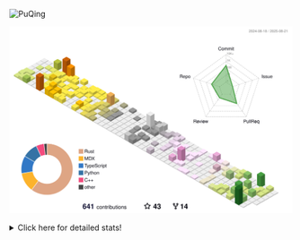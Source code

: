 ![PuQing](https://user-images.githubusercontent.com/27223114/171565019-9a56fae6-b08b-421f-99db-7e830da42371.png)

![](./profile-3d-contrib/profile-season-animate.svg)

<details>
<summary>Click here for detailed stats!</summary>

<!--START_SECTION:waka-->
![Lines of code](https://img.shields.io/badge/From%20Hello%20World%20I%27ve%20Written-2.6%20million%20lines%20of%20code-blue)

**🐱 My GitHub Data** 

> 📦 453.1 kB Used in GitHub's Storage 
 > 
> 🏆 367 Contributions in the Year 2025
 > 
> 🚫 Not Opted to Hire
 > 
> 📜 32 Public Repositories 
 > 
> 🔑 34 Private Repositories 
 > 
**I'm an Early 🐤** 

```text
🌞 Morning                916 commits         ██░░░░░░░░░░░░░░░░░░░░░░░   09.28 % 
🌆 Daytime                4270 commits        ███████████░░░░░░░░░░░░░░   43.27 % 
🌃 Evening                2523 commits        ██████░░░░░░░░░░░░░░░░░░░   25.56 % 
🌙 Night                  2160 commits        █████░░░░░░░░░░░░░░░░░░░░   21.89 % 
```


📊 **This Week I Spent My Time On** 

```text
💬 Programming Languages: 
Python                   1 hr 56 mins        ███████████░░░░░░░░░░░░░░   42.68 % 
TypeScript               1 hr 10 mins        ██████░░░░░░░░░░░░░░░░░░░   25.95 % 
YAML                     33 mins             ███░░░░░░░░░░░░░░░░░░░░░░   12.40 % 
Markdown                 21 mins             ██░░░░░░░░░░░░░░░░░░░░░░░   07.79 % 
JSON                     12 mins             █░░░░░░░░░░░░░░░░░░░░░░░░   04.48 % 

🔥 Editors: 
VS Code                  4 hrs 32 mins       █████████████████████████   100.00 % 

💻 Operating System: 
Linux                    2 hrs 37 mins       ███████████████░░░░░░░░░░   58.02 % 
Mac                      1 hr 39 mins        █████████░░░░░░░░░░░░░░░░   36.47 % 
WSL                      15 mins             █░░░░░░░░░░░░░░░░░░░░░░░░   05.51 % 
```


<!--END_SECTION:waka-->
</details>
